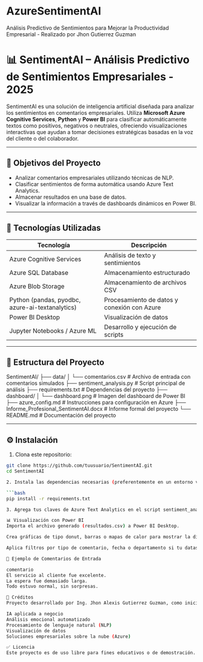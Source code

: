 # AzureSentimentAI
Análisis Predictivo de Sentimientos para Mejorar la Productividad Empresarial - Realizado por Jhon Gutierrez Guzman

# 📊 SentimentAI – Análisis Predictivo de Sentimientos Empresariales - 2025

SentimentAI es una solución de inteligencia artificial diseñada para analizar los sentimientos en comentarios empresariales. Utiliza **Microsoft Azure Cognitive Services**, **Python** y **Power BI** para clasificar automáticamente textos como positivos, negativos o neutrales, ofreciendo visualizaciones interactivas que ayudan a tomar decisiones estratégicas basadas en la voz del cliente o del colaborador.

---

## 📌 Objetivos del Proyecto

- Analizar comentarios empresariales utilizando técnicas de NLP.
- Clasificar sentimientos de forma automática usando Azure Text Analytics.
- Almacenar resultados en una base de datos.
- Visualizar la información a través de dashboards dinámicos en Power BI.

---

## 🧰 Tecnologías Utilizadas

| Tecnología             | Descripción                                         |
|------------------------|-----------------------------------------------------|
| Azure Cognitive Services | Análisis de texto y sentimientos                  |
| Azure SQL Database     | Almacenamiento estructurado                        |
| Azure Blob Storage     | Almacenamiento de archivos CSV                     |
| Python (pandas, pyodbc, azure-ai-textanalytics) | Procesamiento de datos y conexión con Azure |
| Power BI Desktop       | Visualización de datos                             |
| Jupyter Notebooks / Azure ML | Desarrollo y ejecución de scripts             |

---

## 📁 Estructura del Proyecto

SentimentAI/
├── data/
│ └── comentarios.csv # Archivo de entrada con comentarios simulados
├── sentiment_analysis.py # Script principal de análisis
├── requirements.txt # Dependencias del proyecto
├── dashboard/
│ └── dashboard.png # Imagen del dashboard de Power BI
├── azure_config.md # Instrucciones para configuración en Azure
├── Informe_Profesional_SentimentAI.docx # Informe formal del proyecto
└── README.md # Documentación del proyecto

---

## ⚙️ Instalación

1. Clona este repositorio:

```bash
git clone https://github.com/tuusuario/SentimentAI.git
cd SentimentAI

2. Instala las dependencias necesarias (preferentemente en un entorno virtual):

```bash
pip install -r requirements.txt

3. Agrega tus claves de Azure Text Analytics en el script sentiment_analysis.py.

📊 Visualización con Power BI
Importa el archivo generado (resultados.csv) a Power BI Desktop.

Crea gráficas de tipo donut, barras o mapas de calor para mostrar la distribución de sentimientos.

Aplica filtros por tipo de comentario, fecha o departamento si tu dataset lo incluye.

🧪 Ejemplo de Comentarios de Entrada

comentario
El servicio al cliente fue excelente.
La espera fue demasiado larga.
Todo estuvo normal, sin sorpresas.

📎 Créditos
Proyecto desarrollado por Ing. Jhon Alexis Gutierrez Guzman, como iniciativa para demostrar competencias en:

IA aplicada a negocio
Análisis emocional automatizado
Procesamiento de lenguaje natural (NLP)
Visualización de datos
Soluciones empresariales sobre la nube (Azure)

✅ Licencia
Este proyecto es de uso libre para fines educativos o de demostración. Para uso comercial, por favor contactar al autor.




